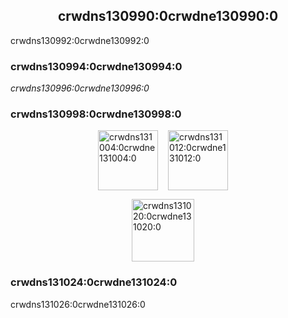 <h2 align="center">crwdns130990:0crwdne130990:0</h2>

crwdns130992:0crwdne130992:0

### crwdns130994:0crwdne130994:0

*crwdns130996:0crwdne130996:0*

### crwdns130998:0crwdne130998:0

<p style="display: flex; justify-content: center;">
  <a data-ga-event-category="sponsors" data-ga-event-action="logo" data-ga-event-label="tidelift" href="crwdns131000:0crwdne131000:0" rel="noopener sponsored" target="_blank" style="margin-right: 16px;"><img width="96" src="crwdns131002:0crwdne131002:0" alt="crwdns131004:0crwdne131004:0" title="crwdns131006:0crwdne131006:0" /></a>
  <a data-ga-event-category="sponsors" data-ga-event-action="logo" data-ga-event-label="bitsrc" href="crwdns131008:0crwdne131008:0" rel="noopener sponsored" target="_blank" style="margin-right: 16px;"><img width="96" src="crwdns131010:0crwdne131010:0" alt="crwdns131012:0crwdne131012:0" title="crwdns131014:0crwdne131014:0" /></a>
</p>

<p style="display: flex; justify-content: center; flex-wrap: wrap;">
  <a data-ga-event-category="sponsors" data-ga-event-action="logo" data-ga-event-label="callemall" href="crwdns131016:0crwdne131016:0" rel="noopener sponsored" target="_blank" style="margin-right: 16px;"><img src="crwdns131018:0%3crwdnd131018:0%2Fcrwdnd131018:0%2Fcrwdnd131018:0%2Fcrwdne131018:0" alt="crwdns131020:0crwdne131020:0" title="crwdns131022:0crwdne131022:0" width="100" loading="lazy"></a>
</p>

### crwdns131024:0crwdne131024:0

crwdns131026:0crwdne131026:0
